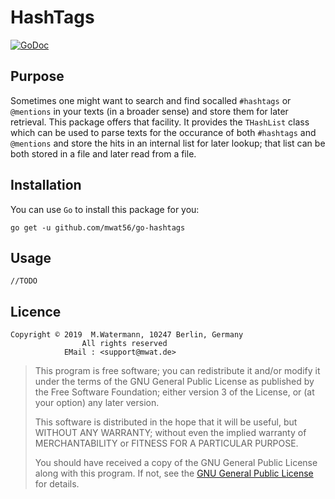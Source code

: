# HashTags

[![GoDoc](https://godoc.org/github.com/mwat56/go-hashtags?status.svg)](https://godoc.org/github.com/mwat56/go-hashtags)

## Purpose

Sometimes one might want to search and find socalled `#hashtags` or `@mentions` in your texts (in a broader sense) and store them for later retrieval.
This package offers that facility.
It provides the `THashList` class which can be used to parse texts for the occurance of both `#hashtags` and `@mentions` and store the hits in an internal list for later lookup; that list can be both stored in a file and later read from a file.

## Installation

You can use `Go` to install this package for you:

    go get -u github.com/mwat56/go-hashtags

## Usage

    //TODO

## Licence

    Copyright © 2019  M.Watermann, 10247 Berlin, Germany
                    All rights reserved
                EMail : <support@mwat.de>

> This program is free software; you can redistribute it and/or modify it under the terms of the GNU General Public License as published by the Free Software Foundation; either version 3 of the License, or (at your option) any later version.
>
> This software is distributed in the hope that it will be useful, but WITHOUT ANY WARRANTY; without even the implied warranty of MERCHANTABILITY or FITNESS FOR A PARTICULAR PURPOSE.
>
> You should have received a copy of the GNU General Public License along with this program. If not, see the [GNU General Public License](http://www.gnu.org/licenses/gpl.html) for details.

